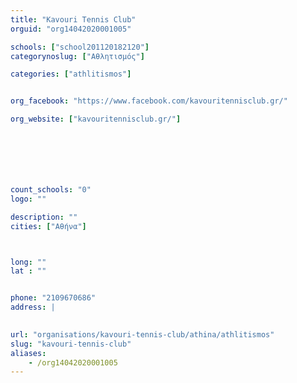 ```yaml
---
title: "Kavouri Tennis Club"
orguid: "org14042020001005"

schools: ["school201120182120"]
categorynoslug: ["Αθλητισμός"]

categories: ["athlitismos"]


org_facebook: "https://www.facebook.com/kavouritennisclub.gr/"

org_website: ["kavouritennisclub.gr/"]







count_schools: "0"
logo: ""

description: ""
cities: ["Αθήνα"]



long: ""
lat : ""


phone: "2109670686"
address: |
    

url: "organisations/kavouri-tennis-club/athina/athlitismos"
slug: "kavouri-tennis-club"
aliases:
    - /org14042020001005
---
```



